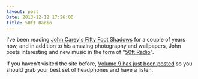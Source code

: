 ```yaml
---
layout: post
Date: 2013-12-12 17:26:00
title: 50ft Radio
---
```


I've been reading [John Carey's Fifty Foot Shadows](http://fiftyfootshadows.net/) for a couple of years now, and in addition to his amazing photography and wallpapers, John posts interesting and new music in the form of "[50ft Radio](http://fiftyfootshadows.net/category/music/)".

If you haven't visited the site before, [Volume 9 has just been posted](http://fiftyfootshadows.net/2013/12/12/50ft-radio-volume-nine/) so you should grab your best set of headphones and have a listen.

